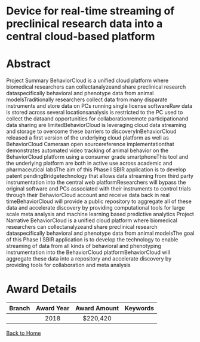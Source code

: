 
Device for real-time streaming of preclinical research data into a central cloud-based platform
===============================================================================================

# Abstract


Project Summary
BehaviorCloud is a unified cloud platform where biomedical researchers can collectanalyzeand share
preclinical research dataspecifically behavioral and phenotype data from animal modelsTraditionally
researchers collect data from many disparate instruments and store data on PCs running single license
softwareRaw data is stored across several locationsanalysis is restricted to the PC used to collect the dataand opportunities for collaborationremote participationand data sharing are limitedBehaviorCloud is
leveraging cloud data streaming and storage to overcome these barriers to discoveryInBehaviorCloud
released a first version of the underlying cloud platform as well as BehaviorCloud Cameraan open sourcereference implementationthat demonstrates automated video tracking of animal behavior on the
BehaviorCloud platform using a consumer grade smartphoneThis tool and the underlying platform are both in
active use across academic and pharmaceutical labsThe aim of this Phase I SBIR application is to develop
patent pendingBridgetechnology that allows data streaming from third party instrumentation into the central
web platformResearchers will bypass the original software and PCs associated with their instruments to
control trials through their BehaviorCloud account and receive data back in real timeBehaviorCloud will
provide a public repository to aggregate all of these data and accelerate discovery by providing computational
tools for large scale meta analysis and machine learning based predictive analytics Project Narrative
BehaviorCloud is a unified cloud platform where biomedical researchers can collectanalyzeand share
preclinical research dataspecifically behavioral and phenotype data from animal modelsThe goal of this
Phase I SBIR application is to develop the technology to enable streaming of data from all kinds of behavioral
and phenotyping instrumentation into the BehaviorCloud platformBehaviorCloud will aggregate these data
into a repository and accelerate discovery by providing tools for collaboration and meta analysis  

# Award Details

|Branch|Award Year|Award Amount|Keywords|
| :---: | :---: | :---: | :---: |
||2018|$220,420||
  
  


[Back to Home](https://github.com/chrischow/dod_sbir_awards#2482)